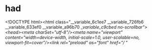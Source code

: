 # had
 &lt;!DOCTYPE html>&lt;html class="__variable_6c1ee7 __variable_726fb6 __variable_633ef0 __variable_a96b70 __variable_c9cbed no-scrollbar">&lt;head>&lt;meta charSet="utf-8"/>&lt;meta name="viewport" content="width=device-width, initial-scale=1.0, user-scalable=no, viewport-fit=cover"/>&lt;link rel="preload" as="font" href="/_ " 
